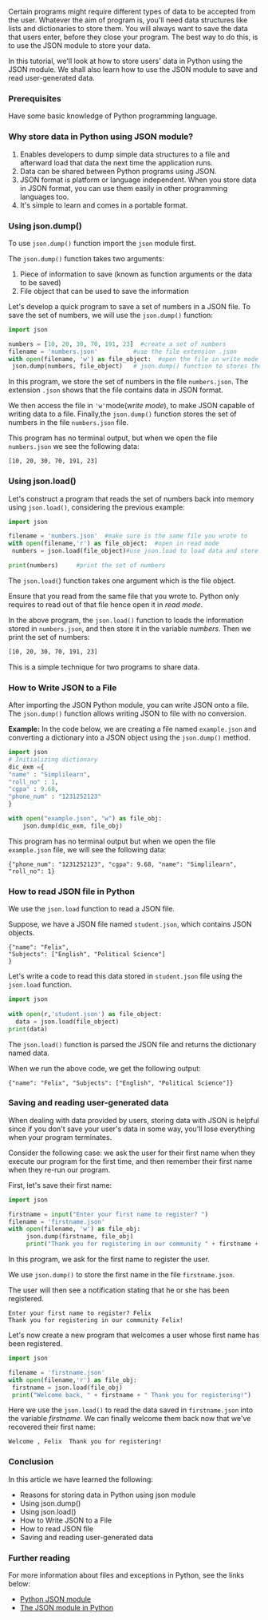 
Certain programs might require different types of data to be accepted from the user. Whatever the aim of program is, you'll need data structures like lists and dictionaries to store them. You will always want to save the data that users enter, before they close your program. The best way to do this, is to use the JSON module to store your data.

In this tutorial, we'll look at how to store users' data in Python using the JSON module. We shall also learn how to use the JSON module to save and read user-generated data.

### Prerequisites
Have some basic knowledge of Python programming language.

### Why store data in Python using JSON module?

 1. Enables developers to dump simple data structures to a file and afterward load that data the next time the application runs.
 2. Data can be shared between Python programs using JSON.
 3. JSON format is platform or language independent. When you store data in JSON format, you can use them easily in other programming languages too.
 4. It's simple to learn and comes in a portable format.

### Using json.dump() 
To use `json.dump()` function import the `json` module first.

The `json.dump()` function takes two arguments:
 1. Piece of information to save (known as function arguments or the data to be saved)
 2. File object that can be used to save the information

Let's develop a quick program to save a set of numbers in a JSON file. To save the set of numbers, we will use the `json.dump()` function:

```python
import json

numbers = [10, 20, 30, 70, 191, 23]  #create a set of numbers
filename = 'numbers.json'          #use the file extension .json
with open(filename, 'w') as file_object:  #open the file in write mode
 json.dump(numbers, file_object)   # json.dump() function to stores the set of numbers in numbers.json file
```

In this program, we store the set of numbers in the file `numbers.json`. The extension `.json` shows that the file contains data in JSON format.

We then access the file in `'w'`mode(*write mode*), to make JSON capable of writing data to a file. Finally,the `json.dump()` function stores the set of numbers in the file `numbers.json` file.

This program has no terminal output, but when we open the file `numbers.json` we see the following data:

```
[10, 20, 30, 70, 191, 23]
```

### Using json.load()
Let's construct a program that reads the set of numbers back into memory using `json.load()`, considering the previous example:

```python
import json

filename = 'numbers.json'  #make sure is the same file you wrote to  
with open(filename,'r') as file_object:  #open in read mode
 numbers = json.load(file_object)#use json.load to load data and store it in the variable numbers

print(numbers)     #print the set of numbers
```

The `json.load(`) function takes one argument which is the file object. 

Ensure that you read from the same file that you wrote to. Python only requires to read out of that file hence open it in *read mode*.

In the above program, the `json.load()` function to loads the
information stored in `numbers.json`, and then store it in the variable *numbers*. Then we print the set of numbers:

```bash
[10, 20, 30, 70, 191, 23]
```

This is a simple technique for two programs to share data.

### How to Write JSON to a File
After importing the JSON Python module, you can write JSON onto a file. The `json.dump()` function allows writing JSON to file with no conversion.

**Example:**
In the code below, we are creating a file named `example.json` and converting a dictionary into a JSON object using the `json.dump()` method.

```python
import json
# Initializing dictionary
dic_exm ={
"name" : "Simplilearn",
"roll_no" : 1,
"cgpa" : 9.68,
"phone_num" : "1231252123"
}

with open("example.json", "w") as file_obj:
    json.dump(dic_exm, file_obj)
```

This program has no terminal output but when we open the file `example.json` file, we will see the following data:

```
{"phone_num": "1231252123", "cgpa": 9.68, "name": "Simplilearn", "roll_no": 1}
```

### How to read JSON file in Python
We use the `json.load` function to read a JSON file.

Suppose, we have a JSON file named `student.json`, which contains JSON objects.
```
{"name": "Felix",   
"Subjects": ["English", "Political Science"]  
}  
```

Let's write a code to read this data stored in `student.json` file using the `json.load` function.

```python
import json  
  
with open(r,'student.json') as file_object:  
  data = json.load(file_object)  
print(data)
```

The `json.load()` function is parsed the JSON file and returns the dictionary named data.

When we run the above code, we get the following output:

 ```
 {"name": "Felix", "Subjects": ["English", "Political Science"]}
 ```

### Saving and reading user-generated data
When dealing with data provided by users, storing data with JSON is helpful since if you don't save your user's data in some way, you'll lose everything when your program terminates.

Consider the following case: we ask the user for their first name when they execute our program for the first time, and then
remember their first name when they re-run our program.

First, let's save their first name:

```python
import json

firstname = input("Enter your first name to register? ")
filename = 'firstname.json'
with open(filename, 'w') as file_obj:
     json.dump(firstname, file_obj)
     print("Thank you for registering in our community " + firstname + "!")
```

In this program, we ask for the first name to register the user.

We use `json.dump()` to store the first name in the file `firstname.json`. 

The user will then see a notification stating that he or she has been registered.

```
Enter your first name to register? Felix
Thank you for registering in our community Felix!
```

Let's now create a new program that welcomes a user whose first name has been registered.

```python
import json

filename = 'firstname.json'
with open(filename,'r') as file_obj:
 firstname = json.load(file_obj)
 print("Welcome back, " + firstname + " Thank you for registering!")
 ```

Here we use the `json.load()` to read the data saved in `firstname.json` into the variable *firstname*. We can finally welcome them back now that we've recovered their first name:

```
Welcome , Felix  Thank you for registering!
```


### Conclusion
In this article we have learned the following:
 - Reasons for storing data in Python using json module
 - Using json.dump() 
 - Using json.load()
 - How to Write JSON to a File
 - How to read JSON file 
 - Saving and reading user-generated data


### Further reading
For more information about files and exceptions in Python, see the links below:
- [Python JSON module](https://www.askpython.com/python-modules/python-json-module)
- [The JSON module in Python](https://dyclassroom.com/python/python-json-module)